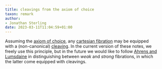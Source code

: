 ```yaml
---
title: cleavings from the axiom of choice
taxon: remark
author:
- Jonathan Sterling
date: 2023-03-11T11:04:59+01:00
---
```


Assuming the [axiom of choice](frct-003J), any [cartesian fibration](frct-0002) may be equipped with a (non-canonical) [cleaving](frct-003T). In the current version of these notes, we freely use this principle, but in the future we would like to follow [Ahrens and Lumsdaine](ahrens-lumsdaine-2019) in distinguishing between *weak* and *strong* fibrations, in which the latter come equipped with cleavings.
